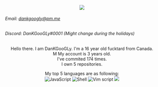 <div align="center">
  <img src="https://svg-banners.vercel.app/api?type=typeWriter&text1=My%20balls%20are%20extremely%20itchy.&width=1500&height=500">
</div>

###### Email: [dankgoogly@pm.me](mailto:dankgoogly@pm.me)
###### Discord: DanKGooGLy#0001 (Might change during the holidays)
<div align="center">
  <p>Hello there. I am DanKGooGLy. I'm a 16 year old fucktard from Canada.<br/>M
    My account is 3 years old.<br/>
    I've commited 174 times.<br/> 
    I own 5 repositories.<br/>

My top 5 languages are as following:<br/>
![JavaScript](https://img.shields.io/static/v1?style=flat-square&label=%E2%A0%80&color=555&labelColor=%23f1e05a&message=JavaScript%EF%B8%B186.1%25)
![Shell](https://img.shields.io/static/v1?style=flat-square&label=%E2%A0%80&color=555&labelColor=%2389e051&message=Shell%EF%B8%B112.6%25)
![Vim script](https://img.shields.io/static/v1?style=flat-square&label=%E2%A0%80&color=555&labelColor=%23199f4b&message=Vim%20script%EF%B8%B11.1%25)
  <img src="https://gpvc.arturio.dev/DanKGooGLy">
</div>
